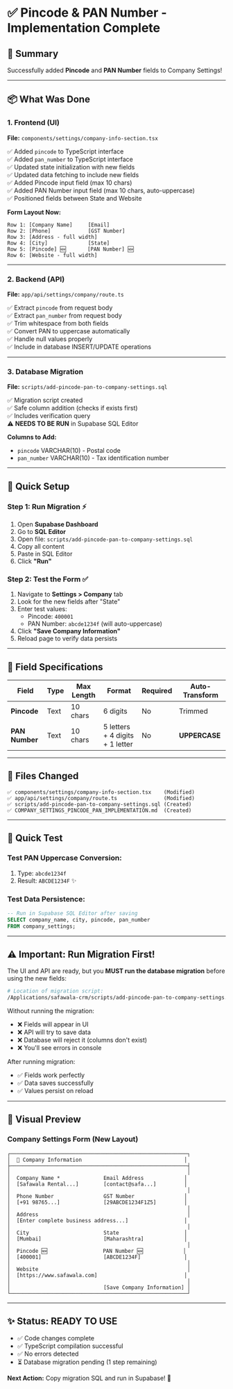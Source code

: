 # ✅ Pincode & PAN Number - Implementation Complete

## 🎉 Summary

Successfully added **Pincode** and **PAN Number** fields to Company Settings!

---

## 📦 What Was Done

### 1. Frontend (UI)
**File:** `components/settings/company-info-section.tsx`

✅ Added `pincode` to TypeScript interface  
✅ Added `pan_number` to TypeScript interface  
✅ Updated state initialization with new fields  
✅ Updated data fetching to include new fields  
✅ Added Pincode input field (max 10 chars)  
✅ Added PAN Number input field (max 10 chars, auto-uppercase)  
✅ Positioned fields between State and Website  

**Form Layout Now:**
```
Row 1: [Company Name]     [Email]
Row 2: [Phone]            [GST Number]
Row 3: [Address - full width]
Row 4: [City]             [State]
Row 5: [Pincode] 🆕       [PAN Number] 🆕
Row 6: [Website - full width]
```

---

### 2. Backend (API)
**File:** `app/api/settings/company/route.ts`

✅ Extract `pincode` from request body  
✅ Extract `pan_number` from request body  
✅ Trim whitespace from both fields  
✅ Convert PAN to uppercase automatically  
✅ Handle null values properly  
✅ Include in database INSERT/UPDATE operations  

---

### 3. Database Migration
**File:** `scripts/add-pincode-pan-to-company-settings.sql`

✅ Migration script created  
✅ Safe column addition (checks if exists first)  
✅ Includes verification query  
⚠️ **NEEDS TO BE RUN** in Supabase SQL Editor  

**Columns to Add:**
- `pincode` VARCHAR(10) - Postal code
- `pan_number` VARCHAR(10) - Tax identification number

---

## 🚀 Quick Setup

### Step 1: Run Migration ⚡
1. Open **Supabase Dashboard**
2. Go to **SQL Editor**
3. Open file: `scripts/add-pincode-pan-to-company-settings.sql`
4. Copy all content
5. Paste in SQL Editor
6. Click **"Run"**

### Step 2: Test the Form ✅
1. Navigate to **Settings > Company** tab
2. Look for the new fields after "State"
3. Enter test values:
   - Pincode: `400001`
   - PAN Number: `abcde1234f` (will auto-uppercase)
4. Click **"Save Company Information"**
5. Reload page to verify data persists

---

## 🎯 Field Specifications

| Field | Type | Max Length | Format | Required | Auto-Transform |
|-------|------|-----------|--------|----------|----------------|
| **Pincode** | Text | 10 chars | 6 digits | No | Trimmed |
| **PAN Number** | Text | 10 chars | 5 letters + 4 digits + 1 letter | No | **UPPERCASE** |

---

## 📝 Files Changed

```
✅ components/settings/company-info-section.tsx    (Modified)
✅ app/api/settings/company/route.ts               (Modified)
✅ scripts/add-pincode-pan-to-company-settings.sql (Created)
✅ COMPANY_SETTINGS_PINCODE_PAN_IMPLEMENTATION.md  (Created)
```

---

## 🧪 Quick Test

### Test PAN Uppercase Conversion:
1. Type: `abcde1234f`
2. Result: `ABCDE1234F` ✨

### Test Data Persistence:
```sql
-- Run in Supabase SQL Editor after saving
SELECT company_name, city, pincode, pan_number 
FROM company_settings;
```

---

## ⚠️ Important: Run Migration First!

The UI and API are ready, but you **MUST run the database migration** before using the new fields:

```bash
# Location of migration script:
/Applications/safawala-crm/scripts/add-pincode-pan-to-company-settings.sql
```

Without running the migration:
- ❌ Fields will appear in UI
- ❌ API will try to save data
- ❌ Database will reject it (columns don't exist)
- ❌ You'll see errors in console

After running migration:
- ✅ Fields work perfectly
- ✅ Data saves successfully
- ✅ Values persist on reload

---

## 🎨 Visual Preview

### Company Settings Form (New Layout)

```
┌─────────────────────────────────────────────────────────┐
│  🏢 Company Information                                 │
├─────────────────────────────────────────────────────────┤
│                                                         │
│  Company Name *              Email Address             │
│  [Safawala Rental...]        [contact@safa...]         │
│                                                         │
│  Phone Number                GST Number                │
│  [+91 98765...]              [29ABCDE1234F1Z5]         │
│                                                         │
│  Address                                                │
│  [Enter complete business address...]                  │
│                                                         │
│  City                        State                     │
│  [Mumbai]                    [Maharashtra]             │
│                                                         │
│  Pincode 🆕                  PAN Number 🆕             │
│  [400001]                    [ABCDE1234F]              │
│                                                         │
│  Website                                                │
│  [https://www.safawala.com]                            │
│                                                         │
│                              [Save Company Information] │
└─────────────────────────────────────────────────────────┘
```

---

## ✨ Status: READY TO USE

- ✅ Code changes complete
- ✅ TypeScript compilation successful
- ✅ No errors detected
- ⏳ Database migration pending (1 step remaining)

**Next Action:** Copy migration SQL and run in Supabase! 🚀
